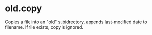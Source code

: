 # old.copy
Copies a file into an "old" subidrectory, appends last-modified date to filename. If file exists, copy is ignored.
